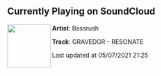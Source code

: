 ## Currently Playing on SoundCloud

[<img align="left" width="100" src="https://i1.sndcdn.com/artworks-LCpFvrf3grIqxVwq-zvz5og-t500x500.jpg">](https://soundcloud.com/bassrush/gravedgr-resonate?in=bassrush/sets/gravedgr-run-when-you-see-me-ep-1)

**Artist**: Bassrush 

**Track**: GRAVEDGR - RESONATE

Last updated at 05/07/2021 21:25
